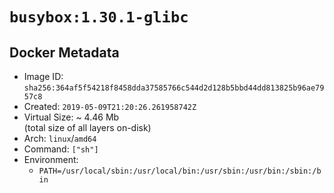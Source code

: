 # `busybox:1.30.1-glibc`

## Docker Metadata

- Image ID: `sha256:364af5f54218f8458dda37585766c544d2d128b5bbd44dd813825b96ae7957c8`
- Created: `2019-05-09T21:20:26.261958742Z`
- Virtual Size: ~ 4.46 Mb  
  (total size of all layers on-disk)
- Arch: `linux`/`amd64`
- Command: `["sh"]`
- Environment:
  - `PATH=/usr/local/sbin:/usr/local/bin:/usr/sbin:/usr/bin:/sbin:/bin`
